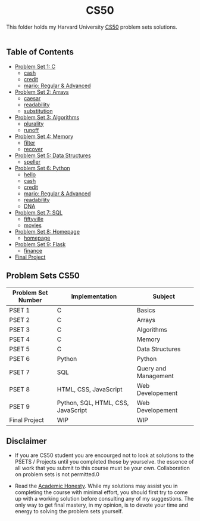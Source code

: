 <h1 align="center"> CS50 </h1>

This folder holds my Harvard University <a href="https://cs50.harvard.edu/x/2021/">CS50</a> problem sets solutions.
<br/><br/>

## Table of Contents

- [Problem Set 1: C](pset1)
  - [cash](pset1/cash)
  - [credit](pset1/credit)
  - [mario: Regular & Advanced](pset1/mario)
- [Problem Set 2: Arrays](pset2)
  - [caesar](pset2/caesar)
  - [readability](pset2/readability)
  - [substitution](pset2/substitution)
- [Problem Set 3: Algorithms](pset3)
  - [plurality](pset3/plurality)
  - [runoff](pset3/runoff)
- [Problem Set 4: Memory](pset4)
  - [filter](pset4/filter)
  - [recover](pset4/recover)
- [Problem Set 5: Data Structures](pset5)
  - [speller](pset5/speller)
- [Problem Set 6: Python](pset6)
  - [hello](pset6/hello)
  - [cash](pset6/cash)
  - [credit](pset6/credit)
  - [mario: Regular & Advanced](pset6/mario)
  - [readability](pset6/readability)
  - [DNA](pset6/DNA)
- [Problem Set 7: SQL](pset7)
  - [fiftyville](pset7/fiftyville)
  - [movies](pset7/movies)
- [Problem Set 8: Homepage](pset8)
  - [homepage](pset8/homepage)
- [Problem Set 9: Flask](pset9)
  - [finance](pset9/finance)
- [Final Project](final)

## Problem Sets CS50

| Problem Set Number | Implementation                     | Subject              |
| ------------------ | ---------------------------------- | -------------------- |
| PSET 1             | C                                  | Basics               |
| PSET 2             | C                                  | Arrays               |
| PSET 3             | C                                  | Algorithms           |
| PSET 4             | C                                  | Memory               |
| PSET 5             | C                                  | Data Structures      |
| PSET 6             | Python                             | Python               |
| PSET 7             | SQL                                | Query and Management |
| PSET 8             | HTML, CSS, JavaScript              | Web Developement     |
| PSET 9             | Python, SQL, HTML, CSS, JavaScript | Web Developement     |
| Final Project      | WIP                                | WIP                  |

## Disclaimer

- If you are CS50 student you are encourged not to look at solutions to the PSETS / Projects until you completed those by yourselve. the essence of all work that you submit to this course must be your own. Collaboration on problem sets is not permitted.0

- Read the [Academic Honesty](https://cs50.harvard.edu/x/2021/honesty/). While my solutions may assist you in completing the course with minimal effort, you should first try to come up with a working solution before consulting any of my suggestions. The only way to get final mastery, in my opinion, is to devote your time and energy to solving the problem sets yourself.
